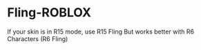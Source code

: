 # Fling-ROBLOX
If your skin is in R15 mode, use R15 Fling
But works better with R6 Characters (R6 Fling)
